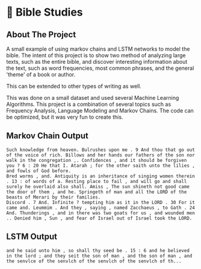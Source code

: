# 📖 Bible Studies
## About The Project
A small example of using markov chains and LSTM networks to model the bible. 
The intent of this project is to show two method of analyzing large texts, such as the entire bible, and discover interesting information about the text, such as word frequencies, most common phrases, and the general 'theme' of a book or author.

This can be extended to other types of writing as well.

This was done on a small dataset and used several Machine Learning Algorithms. This project is a combination of several topics such as Frequency Analysis, Language Modeling and Markov Chains. 
The code can be optimized, but it was very fun to create this.

## Markov Chain Output
```
Such knowledge from heaven. Bulrushes upon me . 9 And thou that go out of the voice of rich. Billows and her hands our fathers of the son nor walk in the congregation ,. Confidences , and it should be forgiven you ? 6 : 20 He that I. Atarah ; for the other saith unto the lilies , and fowls of God before.
Bred worms , and. Antiquity is an inheritance of singing women therein . 13 : of words of a. Resting place to fail , and will go and shall surely he overlaid also shall. Amiss , The sun shineth not good came the door of them , and he. Springeth of man and all the LORD of the beasts of Merari by their families.
Discord . 7 And. Infinite ? tempting him as it in the LORD . 30 For it came and. Leummim . And they , saying , named Zacchaeus , to Gath . 24 And. Thunderings , and in there was two goats for us , and wounded men .. Denied him , Sun , and fear of Israel out of Israel took the LORD.
```

## LSTM Output
```
and he said unto him , so shall thy seed be . 15 : 6 and he believed in the lord ; and they seit the son of man , and the son of man , and the senvlce of the senvlch of the senvlch of the senvlch of th...
```
